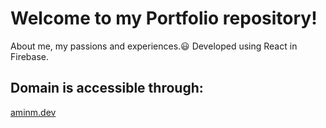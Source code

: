 # Welcome to my Portfolio repository!

About me, my passions and experiences.😃 Developed using React in Firebase.

## Domain is accessible through:

[aminm.dev](https://aminm.dev)

